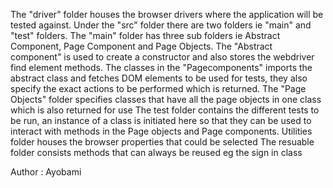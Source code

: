 The "driver" folder houses the browser drivers where the application will be tested against.
Under the "src" folder there are two folders ie "main" and "test" folders. 
The "main" folder has three sub folders ie Abstract Component, Page Component and Page Objects.
The "Abstract component" is used to create a constructor and also stores the webdriver find element methods.
The classes in the "Pagecomponents" imports the abstract class and fetches DOM elements to be used for tests, they also specify the exact actions to be performed which is returned.
The "Page Objects" folder specifies classes that have all the page objects in one class which is also returned for use
The test folder contains the different tests to be run, an instance of a class is initiated here so that they can be used to interact with methods in the Page objects and Page components.
Utilities folder houses the browser properties that could be selected
The resuable folder consists methods that can always be reused eg the sign in class 

Author : Ayobami 
